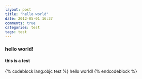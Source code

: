 ```yaml
---
layout: post
title: "hello world"
date: 2012-05-01 16:37
comments: true
categories: test
tags: test
---
```


### hello world! 
#### this is a test

{% codeblock lang:objc test %}
hello world!
{% endcodeblock %}
